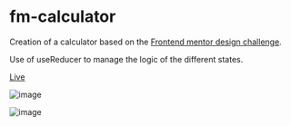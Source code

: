 # fm-calculator

Creation of a calculator based on the [Frontend mentor design challenge](https://www.frontendmentor.io/challenges/calculator-app-9lteq5N29).

Use of useReducer to manage the logic of the different states.

[Live](https://musical-taiyaki-3c8c23.netlify.app/)

![image](https://user-images.githubusercontent.com/76185622/235355580-b162d1f8-5fd2-4187-9e8b-5f433247de39.png)

![image](https://user-images.githubusercontent.com/76185622/235355710-e6ca732c-9af6-4227-8113-2c5d705411c4.png)




